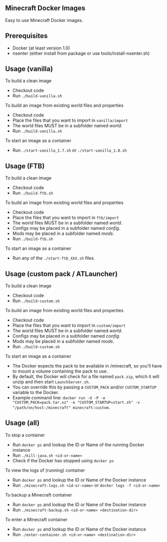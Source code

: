 Minecraft Docker Images
-----------------------

Easy to use Minecraft Docker images.

Prerequisites
-------------

* Docker (at least version 1.0)
* nsenter (either install from package or use tools/install-nsenter.sh)

Usage (vanilla)
---------------
To build a clean image
* Checkout code
* Run `./build-vanilla.sh`

To build an image from existing world files and properties
* Checkout code
* Place the files that you want to import in `vanilla/import`
 * The world files MUST be in a subfolder named *world*.
* Run `./build-vanilla.sh`

To start an image as a container
* Run `./start-vanilla_1.7.sh` or `./start-vanilla_1.8.sh`

Usage (FTB)
-----------
To build a clean image
* Checkout code
* Run `./build-ftb.sh`

To build an image from existing world files and properties
* Checkout code
* Place the files that you want to import in `ftb/import`
 * The world files MUST be in a subfolder named *world*.
 * Configs may be placed in a subfolder named *config*.
 * Mods may be placed in a subfolder named *mods*.
* Run `./build-ftb.sh`

To start an image as a container
* Run any of the `./start-ftb_XXX.sh` files.

Usage (custom pack / ATLauncher)
--------------------------------
To build a clean image
* Checkout code
* Run `./build-custom.sh`

To build an image from existing world files and properties
* Checkout code
* Place the files that you want to import in `custom/import`
 * The world files MUST be in a subfolder named *world*.
 * Configs may be placed in a subfolder named *config*.
 * Mods may be placed in a subfolder named *mods*.
* Run `./build-custom.sh`

To start an image as a container
* The Docker expects the pack to be available in /minecraft, so you'll have to mount a volume containing the pack to use.
* By default, the Docker will check for a file named `pack.zip`, which it will unzip and then start `LaunchServer.sh`.
 * You can override this by passing a `CUSTOM_PACK` and/or `CUSTOM_STARTUP` variable to the Docker.
* Example command line: `docker run -d -P -e "CUSTOM_PACK=pack.tar.xz" -e "CUSTOM_STARTUP=start.sh" -v "/path/on/host:/minecraft" minecraft:custom`.

Usage (all)
-----------
To stop a container
* Run `docker ps` and lookup the ID or Name of the running Docker instance
* Run `./kill-java.sh <id-or-name>`
* Check if the Docker has stopped using `docker ps`

To view the logs of (running) container
* Run `docker ps` and lookup the ID or Name of the Docker instance
* Run `./minecraft-logs.sh <id-or-name>` or `docker logs -f <id-or-name>`

To backup a Minecraft container
* Run `docker ps` and lookup the ID or Name of the Docker instance
* Run `./minecraft-backup.sh <id-or-name> <destination-dir>`

To enter a Minecraft container
* Run `docker ps` and lookup the ID or Name of the Docker instance
* Run `./enter-container.sh <id-or-name> <destination-dir>`
